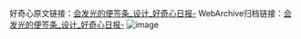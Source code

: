好奇心原文链接：[会发光的便签条_设计_好奇心日报-](https://www.qdaily.com/articles/2930.html)
WebArchive归档链接：[会发光的便签条_设计_好奇心日报-](http://web.archive.org/web/20190623151654/https://www.qdaily.com/articles/2930.html)
![image](http://ww3.sinaimg.cn/large/007d5XDply1g3v6rr1qvmj30u03g34c7)